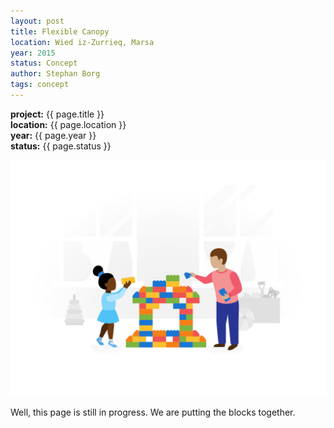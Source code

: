 ```yaml
---
layout: post
title: Flexible Canopy
location: Wied iz-Zurrieq, Marsa
year: 2015
status: Concept
author: Stephan Borg
tags: concept
---
```


**project:** {{ page.title }}<br>
**location:** {{ page.location }}<br>
**year:** {{ page.year }}<br>
**status:** {{ page.status }}<br>

![coming-soon](/assets/img/coming-soon.png)

<span class="text-danger">Well, this page is still in progress. We are putting the blocks together.</span>

<!--Form finding.

Model images goes here.

Project image goes here.

Grasshopper kangaroo file goes here. Link to post of grasshopper tutorial/canopy.-->